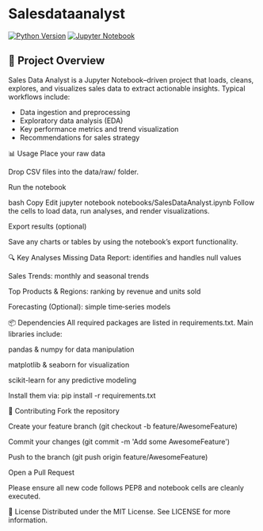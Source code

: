 # Salesdataanalyst

[![Python Version](https://img.shields.io/badge/python-3.8%2B-blue.svg)](https://www.python.org/)
[![Jupyter Notebook](https://img.shields.io/badge/notebook-Jupyter-orange.svg)](https://jupyter.org/)

## 🚀 Project Overview
Sales Data Analyst is a Jupyter Notebook–driven project that loads, cleans, explores, and visualizes sales data to extract actionable insights. Typical workflows include:
- Data ingestion and preprocessing  
- Exploratory data analysis (EDA)  
- Key performance metrics and trend visualization  
- Recommendations for sales strategy


📊 Usage
Place your raw data

Drop CSV files into the data/raw/ folder.

Run the notebook

bash
Copy
Edit
jupyter notebook notebooks/SalesDataAnalyst.ipynb
Follow the cells to load data, run analyses, and render visualizations.

Export results (optional)

Save any charts or tables by using the notebook’s export functionality.

🔍 Key Analyses
Missing Data Report: identifies and handles null values

Sales Trends: monthly and seasonal trends

Top Products & Regions: ranking by revenue and units sold

Forecasting (Optional): simple time‑series models

📦 Dependencies
All required packages are listed in requirements.txt. Main libraries include:

pandas & numpy for data manipulation

matplotlib & seaborn for visualization

scikit-learn for any predictive modeling

Install them via:
pip install -r requirements.txt


🤝 Contributing
Fork the repository

Create your feature branch (git checkout -b feature/AwesomeFeature)

Commit your changes (git commit -m 'Add some AwesomeFeature')

Push to the branch (git push origin feature/AwesomeFeature)

Open a Pull Request

Please ensure all new code follows PEP8 and notebook cells are cleanly executed.

📄 License
Distributed under the MIT License. See LICENSE for more information.
